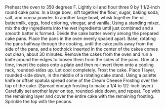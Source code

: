 Preheat the oven to 350 degrees F.
 Lightly oil and flour three 9 by 1 1/2-inch round cake pans.
In a large bowl, sift together the flour, sugar, baking soda, salt, and cocoa powder.
 In another large bowl, whisk together the oil, buttermilk, eggs, food coloring, vinegar, and vanilla.
Using a standing mixer, mix the dry ingredients into the wet ingredients until just combined and a 
smooth batter is formed.
Divide the cake batter evenly among the prepared cake pans.
Place the pans in the oven evenly spaced apart. 
Bake, rotating the pans halfway through the cooking, until the cake pulls away from the side of the pans,
and a toothpick inserted in the center of the cakes comes out clean, about 30 minutes.
Remove the cakes from the oven and run a knife around the edges to loosen them from the sides of the pans.
 One at a time, invert the cakes onto a plate and then re-invert them onto a cooling rack, rounded-sides up.
Let cool completely.
Frost the cake. 
Place 1 layer, rounded-side down, in the middle of a rotating cake stand.
 Using a palette knife or offset spatula spread some of the Cream Cheese Frosting over the top of the cake.
(Spread enough frosting to make a 1/4 to 1/2-inch layer.)
 Carefully set another layer on top, rounded-side down, and repeat.
Top with the remaining layer and cover the entire cake with the remaining frosting.
Sprinkle the top with the pecans.